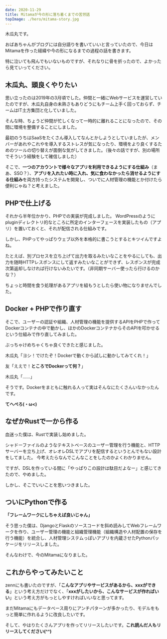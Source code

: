 ```yaml
---
date: 2020-11-29
title: Mitamaが今の形に落ち着くまでの苦労話
topImage: ./hero/mitama-story.jpg
---
```


木瓜丸です。

おばあちゃんがブログには自分語りを書いていいと言っていたので、今日はMitamaを作った経緯や今の形になるまでの過程の話を書きます。

特に泣いても飛んでもいないものですが、それなりに骨を折ったので、よかったら見ていってください。

## 木瓜丸、頭良くやりたい
思い立ったのは2019年の3月頃でした。仲間と一緒にWebサービスを運営していたのですが、木瓜丸自身の未熟さもありどうにもチーム上手く回っておらず、チームはIT土方集団と化していました。

そんな時、ちょうど仲間が忙しくなって一時的に離れることになったので、その間に環境を整備することにしました。

最初のうちはSaaSをたくさん導入してなんとかしようとしていましたが、メンバーがあれやこれやを導入するストレスが気になったり、環境をより良くするためのツールの切り替えが面倒な気がしてきました。（後々の話ですが、別の場所でそういう経験をして確信しました）

そこで、**一つのアカウントで様々なアプリを利用できるようにする仕組み**（まあ、SSO？）、**アプリを入れたい時に入れ、気に食わなかったら消せるようにする仕組み**を両方持ったシステムを開発し、ついでに人材管理の機能とか付けたら便利じゃね？と考えました。

## PHPで仕上げる
それから半年位かかり、PHPでの実装が完成しました。
WordPressのようにpluginディレクトリ的なところに所定のインターフェースを実装したもの（アプリ）を置いておくと、それが配信される仕組みです。

しかし、PHPってやっぱりウェブ以外を本格的に書こうとするとキツイんですよね。

たとえば、別プロセスを立ち上げて出力を取るみたいなことをやるにしても、出力を随時HTTPレスポンスにして返すみたいなことができず、レスポンスが完成次第返却しなければ行けないみたいです。（非同期サーバー使ったら行けるのかな？）

ちょっと時間を食う処理があるアプリを組もうとしたら使い物になりませんでした。

## Docker + PHPで作り直す

そこで、ユーザーの認証や組織、人材管理の機能を提供するAPIをPHPで作ってDockerコンテナの中で動かし、ほかのDockerコンテナからそのAPIを叩かせるという仕組みで作り直してみました。

ぶっちゃけめちゃくちゃ良くできたと感じました。

木瓜丸「ヨシ！でけたぞ！Dockerで動くから試しに動かしてみてくれ！」

友「ええで！**ところでDockerって何？**」

木瓜丸「……」

そうです。Dockerをまともに触れる人って実はそんなにたくさんいなかったんです。

**てへぺろ(・ω<)**

## なぜかRustで一から作る
血迷った僕は、Rustで実装し始めました。

シャドーファイルのようなテキストベースのユーザー管理を行う機能と、HTTPサーバーを立ち上げ、オレオレDSLでアプリを配信するというとんでもない設計をしてました。
今考えたらなんでこんなことをしたのかよくわかりません。

ですが、DSLを作っている間に「やっぱりこの設計は駄目だよなー」と感じてきたので、やめました。

しかし、そこでいいことを思いつきました。

## ついにPythonで作る 
**「フレームワークにしちゃえば良いじゃん」**

そう思った僕は、DjangoとFlaskのソースコードを斜め読みしてWebフレームワークを作り、ユーザー管理の機能と組織管理機能（組織構造や人材配置の保存を行う機能）を統合し、人材管理システムっぽいアプリを内蔵させたPythonパッケージをリリースしました。

そんなわけで、今のMitamaになりました。

## これからやってみたいこと 
zennにも書いたのですが、「**こんなアプリやサービスがあるから、xxxができる**」という考え方だけでなく、「**xxxがしたいから、こんなサービスが作ればいい**」という考え方がもっとしやすければいいなと思ってます。

まだMitamaにもデータベース周りにアンチパターンが多かったり、モデルをもっと簡単に作れるように改良したいです。

そして、やはりたくさんアプリを作ってリリースしたいです。**これ読んだ人もリリースしてください(^^)**
